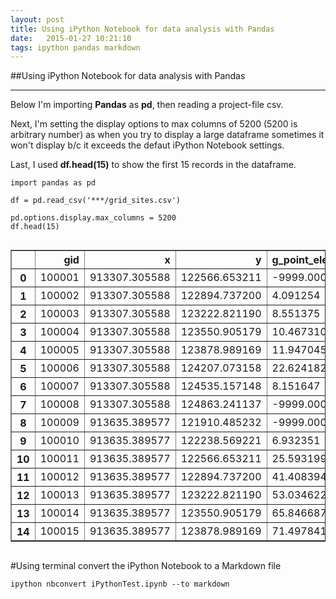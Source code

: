 ```yaml
---
layout: post
title: Using iPython Notebook for data analysis with Pandas
date:   2015-01-27 10:21:10
tags: ipython pandas markdown 
---
```


##Using iPython Notebook for data analysis with Pandas

---

Below I'm importing **Pandas** as **pd**, then reading a project-file csv.

Next, I'm setting the display options to max columns of 5200 (5200 is arbitrary
number) as when you try to display a large dataframe sometimes it won't display
b/c it exceeds the defaut iPython Notebook settings.

Last, I used **df.head(15)** to show the first 15 records in the dataframe.




    import pandas as pd
    
    df = pd.read_csv('***/grid_sites.csv')
    
    pd.options.display.max_columns = 5200
    df.head(15)





<div style="max-height:1000px;max-width:1500px;overflow:auto;">
<table border="1" class="dataframe">
  <thead>
    <tr style="text-align: right;">
      <th></th>
      <th>gid</th>
      <th>x</th>
      <th>y</th>
      <th>g_point_elev10ft</th>
      <th>g_pointwaternearangle</th>
      <th>g_pointwaternearfeet</th>
      <th>g_pointwaternearmeters</th>
      <th>gr0050morigsqmtrs</th>
      <th>gr0050mlandsqmtrs</th>
      <th>gr0100morigsqmtrs</th>
      <th>gr0100mlandsqmtrs</th>
      <th>gr0250morigsqmtrs</th>
      <th>gr0250mlandsqmtrs</th>
      <th>gr0500morigsqmtrs</th>
      <th>gr0500mlandsqmtrs</th>
      <th>gr1000morigsqmtrs</th>
      <th>gr1000mlandsqmtrs</th>
      <th>gr0050mtreecsqmtrs</th>
      <th>gr0100mtreecsqmtrs</th>
      <th>gr0250mtreecsqmtrs</th>
      <th>gr0500mtreecsqmtrs</th>
      <th>gr1000mtreecsqmtrs</th>
      <th>gr0050mtreecpctorig</th>
      <th>gr0050mtreecpctland</th>
      <th>gr0100mtreecpctorig</th>
      <th>gr0100mtreecpctland</th>
      <th>gr0250mtreecpctorig</th>
      <th>gr0250mtreecpctland</th>
      <th>gr0500mtreecpctorig</th>
      <th>gr0500mtreecpctland</th>
      <th>gr1000mtreecpctorig</th>
      <th>gr1000mtreecpctland</th>
      <th>gr0050melev10ftcount</th>
      <th>gr0050melev10ftmin</th>
      <th>gr0050melev10ftmax</th>
      <th>gr0050melev10ftmean</th>
      <th>gr0050melev10ftstd</th>
      <th>gr0100melev10ftcount</th>
      <th>gr0100melev10ftmin</th>
      <th>gr0100melev10ftmax</th>
      <th>gr0100melev10ftmean</th>
      <th>gr0100melev10ftstd</th>
      <th>gr0250melev10ftcount</th>
      <th>gr0250melev10ftmin</th>
      <th>gr0250melev10ftmax</th>
      <th>gr0250melev10ftmean</th>
      <th>gr0250melev10ftstd</th>
      <th>gr0500melev10ftcount</th>
      <th>gr0500melev10ftmin</th>
      <th>gr0500melev10ftmax</th>
      <th>gr0500melev10ftmean</th>
      <th>gr0500melev10ftstd</th>
      <th>gr1000melev10ftcount</th>
      <th>gr1000melev10ftmin</th>
      <th>gr1000melev10ftmax</th>
      <th>gr1000melev10ftmean</th>
      <th>gr1000melev10ftstd</th>
      <th>gr0050mbldgvol</th>
      <th>gr0100mbldgvol</th>
      <th>gr0250mbldgvol</th>
      <th>gr0500mbldgvol</th>
      <th>gr1000mbldgvol</th>
      <th>gr0050mbldgbulkorig</th>
      <th>gr0050mbldgbulkland</th>
      <th>gr0100mbldgbulkorig</th>
      <th>gr0100mbldgbulkland</th>
      <th>gr0250mbldgbulkorig</th>
      <th>gr0250mbldgbulkland</th>
      <th>gr0500mbldgbulkorig</th>
      <th>gr0500mbldgbulkland</th>
      <th>gr1000mbldgbulkorig</th>
      <th>gr1000mbldgbulkland</th>
      <th>trafesrigr0050mavg_20012012</th>
      <th>trafesrigr0100mavg_20012012</th>
      <th>trafesrigr0250mavg_20012012</th>
      <th>trafesrigr0500mavg_20012012</th>
      <th>trafesrigr1000mavg_20012012</th>
      <th>trafesrigr0050mavg_2001</th>
      <th>trafesrigr0050mavg_2002</th>
      <th>trafesrigr0050mavg_2003</th>
      <th>trafesrigr0050mavg_2004</th>
      <th>trafesrigr0050mavg_2005</th>
      <th>trafesrigr0050mavg_2006</th>
      <th>trafesrigr0050mavg_2007</th>
      <th>trafesrigr0050mavg_2008</th>
      <th>trafesrigr0050mavg_2009</th>
      <th>trafesrigr0050mavg_2010</th>
      <th>trafesrigr0100mavg_2001</th>
      <th>trafesrigr0100mavg_2002</th>
      <th>trafesrigr0100mavg_2003</th>
      <th>trafesrigr0100mavg_2004</th>
      <th>trafesrigr0100mavg_2005</th>
      <th>trafesrigr0100mavg_2006</th>
      <th>trafesrigr0100mavg_2007</th>
      <th>trafesrigr0100mavg_2008</th>
      <th>trafesrigr0100mavg_2009</th>
      <th>trafesrigr0100mavg_2010</th>
      <th>trafesrigr0100mavg_2011</th>
      <th>trafesrigr0250mavg_2001</th>
      <th>trafesrigr0250mavg_2002</th>
      <th>trafesrigr0250mavg_2003</th>
      <th>trafesrigr0250mavg_2004</th>
      <th>trafesrigr0250mavg_2005</th>
      <th>trafesrigr0250mavg_2006</th>
      <th>trafesrigr0250mavg_2007</th>
      <th>trafesrigr0250mavg_2008</th>
      <th>trafesrigr0250mavg_2009</th>
      <th>trafesrigr0250mavg_2010</th>
      <th>trafesrigr0250mavg_2011</th>
      <th>trafesrigr0500mavg_2001</th>
      <th>trafesrigr0500mavg_2002</th>
      <th>trafesrigr0500mavg_2003</th>
      <th>trafesrigr0500mavg_2004</th>
      <th>trafesrigr0500mavg_2005</th>
      <th>trafesrigr0500mavg_2006</th>
      <th>trafesrigr0500mavg_2007</th>
      <th>trafesrigr0500mavg_2008</th>
      <th>trafesrigr0500mavg_2009</th>
      <th>trafesrigr0500mavg_2010</th>
      <th>trafesrigr0500mavg_2011</th>
      <th>trafesrigr1000mavg_2001</th>
      <th>trafesrigr1000mavg_2002</th>
      <th>trafesrigr1000mavg_2003</th>
      <th>trafesrigr1000mavg_2004</th>
      <th>trafesrigr1000mavg_2005</th>
      <th>trafesrigr1000mavg_2006</th>
      <th>trafesrigr1000mavg_2007</th>
      <th>trafesrigr1000mavg_2008</th>
      <th>trafesrigr1000mavg_2009</th>
      <th>trafesrigr1000mavg_2010</th>
      <th>trafesrigr1000mavg_2011</th>
      <th>trafnysdgr0050mavg_2012</th>
      <th>trafnysdgr0100mavg_2012</th>
      <th>trafnysdgr0250mavg_2012</th>
      <th>trafnysdgr0500mavg_2012</th>
      <th>trafnysdgr1000mavg_2012</th>
    </tr>
  </thead>
  <tbody>
    <tr>
      <th>0 </th>
      <td> 100001</td>
      <td> 913307.305588</td>
      <td> 122566.653211</td>
      <td>-9999.000000</td>
      <td>   0.000000</td>
      <td>   0.000000</td>
      <td>   0.000000</td>
      <td> 7853.950214</td>
      <td>    0.000000</td>
      <td> 31415.800866</td>
      <td>     0.000000</td>
      <td> 196348.755435</td>
      <td>      0.000000</td>
      <td> 785395.021770</td>
      <td>      0.000000</td>
      <td> 3141580.087165</td>
      <td>       0.000000</td>
      <td> 0</td>
      <td>  3952.313778</td>
      <td> 48341.868204</td>
      <td> 141231.629924</td>
      <td> 451567.071377</td>
      <td> 0</td>
      <td> 0</td>
      <td> 0.125807</td>
      <td> 0.000000</td>
      <td> 0.246204</td>
      <td> 0.000000</td>
      <td> 0.179822</td>
      <td> 0.000000</td>
      <td> 0.143739</td>
      <td> 0.000000</td>
      <td>   0</td>
      <td>  0.00000</td>
      <td>  0.0000</td>
      <td>  0.0000</td>
      <td>  0.00000</td>
      <td>    0</td>
      <td>  0.000000</td>
      <td>  0.0000</td>
      <td>  0.0000</td>
      <td>  0.00000</td>
      <td>     0</td>
      <td> 0.000000</td>
      <td>  0.0000</td>
      <td>  0.0000</td>
      <td>  0.0000</td>
      <td>     0</td>
      <td> 0.000000</td>
      <td>  0.0000</td>
      <td>  0.0000</td>
      <td>  0.0000</td>
      <td>      0</td>
      <td> 0.000000</td>
      <td>  0.0000</td>
      <td>  0.0000</td>
      <td>  0.0000</td>
      <td>    0.000000</td>
      <td>  2619.499213</td>
      <td>   5729.645316</td>
      <td> 216666.220329</td>
      <td> 1245817.366172</td>
      <td> 0.000000</td>
      <td> 0.000000</td>
      <td> 0.083382</td>
      <td> 0.000000</td>
      <td> 0.029181</td>
      <td> 0.000000</td>
      <td> 0.275869</td>
      <td> 0.000000</td>
      <td> 0.396558</td>
      <td> 0.000000</td>
      <td> 0</td>
      <td> 0</td>
      <td> 0</td>
      <td>    0</td>
      <td>    0</td>
      <td> 0</td>
      <td> 0</td>
      <td> 0</td>
      <td> 0</td>
      <td> 0</td>
      <td> 0</td>
      <td> 0</td>
      <td> 0</td>
      <td> 0</td>
      <td> 0</td>
      <td> 0</td>
      <td> 0</td>
      <td> 0</td>
      <td> 0</td>
      <td> 0</td>
      <td> 0</td>
      <td> 0</td>
      <td> 0</td>
      <td> 0</td>
      <td> 0</td>
      <td> 0</td>
      <td> 0</td>
      <td> 0</td>
      <td> 0</td>
      <td> 0</td>
      <td> 0</td>
      <td> 0</td>
      <td> 0</td>
      <td> 0</td>
      <td> 0</td>
      <td> 0</td>
      <td> 0</td>
      <td> 0</td>
      <td> 0</td>
      <td> 0</td>
      <td> 0</td>
      <td> 0</td>
      <td> 0</td>
      <td> 0</td>
      <td> 0</td>
      <td> 0</td>
      <td>    0</td>
      <td> 0</td>
      <td> 0</td>
      <td> 0</td>
      <td> 0</td>
      <td> 0</td>
      <td> 0</td>
      <td> 0</td>
      <td> 0</td>
      <td> 0</td>
      <td> 0</td>
      <td>    0</td>
      <td> 0</td>
      <td> 0</td>
      <td>   0</td>
      <td>  292.0</td>
      <td> 5696.50</td>
      <td> 4057.00</td>
    </tr>
    <tr>
      <th>1 </th>
      <td> 100002</td>
      <td> 913307.305588</td>
      <td> 122894.737200</td>
      <td>    4.091254</td>
      <td>   0.000000</td>
      <td>   0.000000</td>
      <td>   0.000000</td>
      <td> 7853.950214</td>
      <td> 4002.041561</td>
      <td> 31415.800866</td>
      <td> 15455.731616</td>
      <td> 196348.755435</td>
      <td>  90498.329446</td>
      <td> 785395.021770</td>
      <td> 353746.383694</td>
      <td> 3141580.087165</td>
      <td> 1260083.346102</td>
      <td> 0</td>
      <td> 11093.497657</td>
      <td> 52914.680481</td>
      <td> 147391.944889</td>
      <td> 457270.916748</td>
      <td> 0</td>
      <td> 0</td>
      <td> 0.353118</td>
      <td> 0.717759</td>
      <td> 0.269493</td>
      <td> 0.584703</td>
      <td> 0.187666</td>
      <td> 0.416660</td>
      <td> 0.145554</td>
      <td> 0.362889</td>
      <td> 426</td>
      <td>  3.16432</td>
      <td> 11.9986</td>
      <td>  6.2407</td>
      <td>  1.26460</td>
      <td> 1663</td>
      <td>  2.982810</td>
      <td> 45.9997</td>
      <td> 15.5446</td>
      <td> 11.86370</td>
      <td>  9738</td>
      <td> 2.756890</td>
      <td> 70.9901</td>
      <td> 35.2858</td>
      <td> 18.8374</td>
      <td> 38074</td>
      <td> 1.999990</td>
      <td> 72.4902</td>
      <td> 38.7175</td>
      <td> 16.7106</td>
      <td> 135048</td>
      <td>-0.571724</td>
      <td> 80.4000</td>
      <td> 37.6836</td>
      <td> 18.9316</td>
      <td>    0.000000</td>
      <td>     0.000000</td>
      <td>  19214.061323</td>
      <td> 288823.918864</td>
      <td> 1369388.218735</td>
      <td> 0.000000</td>
      <td> 0.000000</td>
      <td> 0.000000</td>
      <td> 0.000000</td>
      <td> 0.097857</td>
      <td> 0.212314</td>
      <td> 0.367744</td>
      <td> 0.816472</td>
      <td> 0.435892</td>
      <td> 1.086744</td>
      <td> 0</td>
      <td> 0</td>
      <td> 0</td>
      <td>    0</td>
      <td>    0</td>
      <td> 0</td>
      <td> 0</td>
      <td> 0</td>
      <td> 0</td>
      <td> 0</td>
      <td> 0</td>
      <td> 0</td>
      <td> 0</td>
      <td> 0</td>
      <td> 0</td>
      <td> 0</td>
      <td> 0</td>
      <td> 0</td>
      <td> 0</td>
      <td> 0</td>
      <td> 0</td>
      <td> 0</td>
      <td> 0</td>
      <td> 0</td>
      <td> 0</td>
      <td> 0</td>
      <td> 0</td>
      <td> 0</td>
      <td> 0</td>
      <td> 0</td>
      <td> 0</td>
      <td> 0</td>
      <td> 0</td>
      <td> 0</td>
      <td> 0</td>
      <td> 0</td>
      <td> 0</td>
      <td> 0</td>
      <td> 0</td>
      <td> 0</td>
      <td> 0</td>
      <td> 0</td>
      <td> 0</td>
      <td> 0</td>
      <td> 0</td>
      <td> 0</td>
      <td>    0</td>
      <td> 0</td>
      <td> 0</td>
      <td> 0</td>
      <td> 0</td>
      <td> 0</td>
      <td> 0</td>
      <td> 0</td>
      <td> 0</td>
      <td> 0</td>
      <td> 0</td>
      <td>    0</td>
      <td> 0</td>
      <td> 0</td>
      <td>   0</td>
      <td>  292.0</td>
      <td> 6115.75</td>
      <td> 5783.57</td>
    </tr>
    <tr>
      <th>2 </th>
      <td> 100003</td>
      <td> 913307.305588</td>
      <td> 123222.821190</td>
      <td>    8.551375</td>
      <td> 179.351037</td>
      <td>  43.298329</td>
      <td>  13.197331</td>
      <td> 7853.950214</td>
      <td> 6015.726344</td>
      <td> 31415.800866</td>
      <td> 19405.331167</td>
      <td> 196348.755435</td>
      <td> 100369.997473</td>
      <td> 785395.021770</td>
      <td> 367448.179604</td>
      <td> 3141580.087165</td>
      <td> 1286631.025189</td>
      <td> 0</td>
      <td> 11937.307201</td>
      <td> 53841.962447</td>
      <td> 146602.206918</td>
      <td> 465608.381325</td>
      <td> 0</td>
      <td> 0</td>
      <td> 0.379978</td>
      <td> 0.615156</td>
      <td> 0.274216</td>
      <td> 0.536435</td>
      <td> 0.186660</td>
      <td> 0.398974</td>
      <td> 0.148208</td>
      <td> 0.361882</td>
      <td> 650</td>
      <td>  2.96409</td>
      <td> 29.9936</td>
      <td> 10.3767</td>
      <td>  5.06838</td>
      <td> 2090</td>
      <td>  2.887080</td>
      <td> 60.9857</td>
      <td> 21.9326</td>
      <td> 16.67590</td>
      <td> 10810</td>
      <td> 2.000700</td>
      <td> 72.4902</td>
      <td> 42.3306</td>
      <td> 21.3647</td>
      <td> 39543</td>
      <td> 0.000003</td>
      <td> 72.4902</td>
      <td> 40.5070</td>
      <td> 16.1305</td>
      <td> 137879</td>
      <td>-0.571724</td>
      <td> 81.3846</td>
      <td> 39.4516</td>
      <td> 18.8936</td>
      <td>    0.000000</td>
      <td>  1612.288123</td>
      <td>  45018.070029</td>
      <td> 338849.649981</td>
      <td> 1439584.329659</td>
      <td> 0.000000</td>
      <td> 0.000000</td>
      <td> 0.051321</td>
      <td> 0.083085</td>
      <td> 0.229276</td>
      <td> 0.448521</td>
      <td> 0.431438</td>
      <td> 0.922170</td>
      <td> 0.458236</td>
      <td> 1.118879</td>
      <td> 0</td>
      <td> 0</td>
      <td> 0</td>
      <td>    0</td>
      <td> 5921</td>
      <td> 0</td>
      <td> 0</td>
      <td> 0</td>
      <td> 0</td>
      <td> 0</td>
      <td> 0</td>
      <td> 0</td>
      <td> 0</td>
      <td> 0</td>
      <td> 0</td>
      <td> 0</td>
      <td> 0</td>
      <td> 0</td>
      <td> 0</td>
      <td> 0</td>
      <td> 0</td>
      <td> 0</td>
      <td> 0</td>
      <td> 0</td>
      <td> 0</td>
      <td> 0</td>
      <td> 0</td>
      <td> 0</td>
      <td> 0</td>
      <td> 0</td>
      <td> 0</td>
      <td> 0</td>
      <td> 0</td>
      <td> 0</td>
      <td> 0</td>
      <td> 0</td>
      <td> 0</td>
      <td> 0</td>
      <td> 0</td>
      <td> 0</td>
      <td> 0</td>
      <td> 0</td>
      <td> 0</td>
      <td> 0</td>
      <td> 0</td>
      <td> 0</td>
      <td>    0</td>
      <td> 0</td>
      <td> 0</td>
      <td> 0</td>
      <td> 0</td>
      <td> 0</td>
      <td> 0</td>
      <td> 0</td>
      <td> 0</td>
      <td> 0</td>
      <td> 0</td>
      <td> 5921</td>
      <td> 0</td>
      <td> 0</td>
      <td>   0</td>
      <td>  292.0</td>
      <td> 6708.14</td>
      <td> 4420.55</td>
    </tr>
    <tr>
      <th>3 </th>
      <td> 100004</td>
      <td> 913307.305588</td>
      <td> 123550.905179</td>
      <td>   10.467310</td>
      <td>-177.696901</td>
      <td>  32.267293</td>
      <td>   9.835071</td>
      <td> 7853.950214</td>
      <td> 5880.768441</td>
      <td> 31415.800866</td>
      <td> 19673.126953</td>
      <td> 196348.755435</td>
      <td> 107230.957454</td>
      <td> 785395.021770</td>
      <td> 369655.430725</td>
      <td> 3141580.087165</td>
      <td> 1304984.251624</td>
      <td> 0</td>
      <td>  9313.748868</td>
      <td> 50462.934751</td>
      <td> 138130.017630</td>
      <td> 456204.304060</td>
      <td> 0</td>
      <td> 0</td>
      <td> 0.296467</td>
      <td> 0.473425</td>
      <td> 0.257007</td>
      <td> 0.470600</td>
      <td> 0.175873</td>
      <td> 0.373672</td>
      <td> 0.145215</td>
      <td> 0.349586</td>
      <td> 633</td>
      <td>  5.00011</td>
      <td> 53.9978</td>
      <td> 21.2648</td>
      <td> 13.60150</td>
      <td> 2120</td>
      <td>  2.000090</td>
      <td> 70.4479</td>
      <td> 33.9770</td>
      <td> 22.38520</td>
      <td> 11545</td>
      <td> 2.000090</td>
      <td> 72.4902</td>
      <td> 45.0991</td>
      <td> 21.4402</td>
      <td> 39759</td>
      <td>-0.567119</td>
      <td> 72.4902</td>
      <td> 42.1236</td>
      <td> 15.6252</td>
      <td> 139880</td>
      <td>-0.571724</td>
      <td> 81.3846</td>
      <td> 40.9431</td>
      <td> 18.7664</td>
      <td>    0.000000</td>
      <td> 11215.466129</td>
      <td>  76477.878380</td>
      <td> 389016.150776</td>
      <td> 1512592.943686</td>
      <td> 0.000000</td>
      <td> 0.000000</td>
      <td> 0.357001</td>
      <td> 0.570091</td>
      <td> 0.389500</td>
      <td> 0.713207</td>
      <td> 0.495313</td>
      <td> 1.052375</td>
      <td> 0.481475</td>
      <td> 1.159089</td>
      <td> 0</td>
      <td> 0</td>
      <td> 0</td>
      <td>    0</td>
      <td> 3172</td>
      <td> 0</td>
      <td> 0</td>
      <td> 0</td>
      <td> 0</td>
      <td> 0</td>
      <td> 0</td>
      <td> 0</td>
      <td> 0</td>
      <td> 0</td>
      <td> 0</td>
      <td> 0</td>
      <td> 0</td>
      <td> 0</td>
      <td> 0</td>
      <td> 0</td>
      <td> 0</td>
      <td> 0</td>
      <td> 0</td>
      <td> 0</td>
      <td> 0</td>
      <td> 0</td>
      <td> 0</td>
      <td> 0</td>
      <td> 0</td>
      <td> 0</td>
      <td> 0</td>
      <td> 0</td>
      <td> 0</td>
      <td> 0</td>
      <td> 0</td>
      <td> 0</td>
      <td> 0</td>
      <td> 0</td>
      <td> 0</td>
      <td> 0</td>
      <td> 0</td>
      <td> 0</td>
      <td> 0</td>
      <td> 0</td>
      <td> 0</td>
      <td> 0</td>
      <td>    0</td>
      <td> 0</td>
      <td> 0</td>
      <td> 0</td>
      <td> 0</td>
      <td> 0</td>
      <td> 0</td>
      <td> 0</td>
      <td> 0</td>
      <td> 0</td>
      <td> 0</td>
      <td> 3172</td>
      <td> 0</td>
      <td> 0</td>
      <td>   0</td>
      <td>  292.0</td>
      <td> 7112.80</td>
      <td> 4550.44</td>
    </tr>
    <tr>
      <th>4 </th>
      <td> 100005</td>
      <td> 913307.305588</td>
      <td> 123878.989169</td>
      <td>   11.947045</td>
      <td> 178.242903</td>
      <td>  15.812024</td>
      <td>   4.819505</td>
      <td> 7853.950217</td>
      <td> 5651.420356</td>
      <td> 31415.800871</td>
      <td> 19634.119037</td>
      <td> 196348.755450</td>
      <td> 107940.774628</td>
      <td> 785395.021798</td>
      <td> 364151.650975</td>
      <td> 3141580.087222</td>
      <td> 1309911.503914</td>
      <td> 0</td>
      <td>  7535.803044</td>
      <td> 41917.311165</td>
      <td> 135291.915465</td>
      <td> 444299.917319</td>
      <td> 0</td>
      <td> 0</td>
      <td> 0.239873</td>
      <td> 0.383812</td>
      <td> 0.213484</td>
      <td> 0.388336</td>
      <td> 0.172260</td>
      <td> 0.371526</td>
      <td> 0.141426</td>
      <td> 0.339183</td>
      <td> 604</td>
      <td>  2.70946</td>
      <td> 61.9994</td>
      <td> 26.3050</td>
      <td> 18.87760</td>
      <td> 2109</td>
      <td>  3.045360</td>
      <td> 71.9000</td>
      <td> 39.6832</td>
      <td> 22.90150</td>
      <td> 11625</td>
      <td> 2.000090</td>
      <td> 72.4902</td>
      <td> 44.4567</td>
      <td> 21.1206</td>
      <td> 39160</td>
      <td>-0.056434</td>
      <td> 72.4902</td>
      <td> 43.0519</td>
      <td> 15.6687</td>
      <td> 140624</td>
      <td>-0.571724</td>
      <td> 81.3846</td>
      <td> 42.2975</td>
      <td> 18.6839</td>
      <td> 4704.419334</td>
      <td> 18160.057948</td>
      <td> 104013.332977</td>
      <td> 402625.521712</td>
      <td> 1576349.809436</td>
      <td> 0.598988</td>
      <td> 0.832431</td>
      <td> 0.578055</td>
      <td> 0.924923</td>
      <td> 0.529738</td>
      <td> 0.963615</td>
      <td> 0.512641</td>
      <td> 1.105653</td>
      <td> 0.501770</td>
      <td> 1.203402</td>
      <td> 0</td>
      <td> 0</td>
      <td> 0</td>
      <td>    0</td>
      <td> 3172</td>
      <td> 0</td>
      <td> 0</td>
      <td> 0</td>
      <td> 0</td>
      <td> 0</td>
      <td> 0</td>
      <td> 0</td>
      <td> 0</td>
      <td> 0</td>
      <td> 0</td>
      <td> 0</td>
      <td> 0</td>
      <td> 0</td>
      <td> 0</td>
      <td> 0</td>
      <td> 0</td>
      <td> 0</td>
      <td> 0</td>
      <td> 0</td>
      <td> 0</td>
      <td> 0</td>
      <td> 0</td>
      <td> 0</td>
      <td> 0</td>
      <td> 0</td>
      <td> 0</td>
      <td> 0</td>
      <td> 0</td>
      <td> 0</td>
      <td> 0</td>
      <td> 0</td>
      <td> 0</td>
      <td> 0</td>
      <td> 0</td>
      <td> 0</td>
      <td> 0</td>
      <td> 0</td>
      <td> 0</td>
      <td> 0</td>
      <td> 0</td>
      <td> 0</td>
      <td>    0</td>
      <td> 0</td>
      <td> 0</td>
      <td> 0</td>
      <td> 0</td>
      <td> 0</td>
      <td> 0</td>
      <td> 0</td>
      <td> 0</td>
      <td> 0</td>
      <td> 0</td>
      <td> 3172</td>
      <td> 0</td>
      <td> 0</td>
      <td>   0</td>
      <td> 6143.0</td>
      <td> 5107.80</td>
      <td> 4109.58</td>
    </tr>
    <tr>
      <th>5 </th>
      <td> 100006</td>
      <td> 913307.305588</td>
      <td> 124207.073158</td>
      <td>   22.624182</td>
      <td>-161.923546</td>
      <td>  79.396129</td>
      <td>  24.199940</td>
      <td> 7853.950217</td>
      <td> 6739.007056</td>
      <td> 31415.800871</td>
      <td> 21095.434941</td>
      <td> 196348.755450</td>
      <td>  98147.310302</td>
      <td> 785395.021798</td>
      <td> 352720.347034</td>
      <td> 3141580.087222</td>
      <td> 1302774.674229</td>
      <td> 0</td>
      <td>  7337.596454</td>
      <td> 34502.720968</td>
      <td> 132850.848030</td>
      <td> 417494.587341</td>
      <td> 0</td>
      <td> 0</td>
      <td> 0.233564</td>
      <td> 0.347829</td>
      <td> 0.175722</td>
      <td> 0.351540</td>
      <td> 0.169152</td>
      <td> 0.376646</td>
      <td> 0.132893</td>
      <td> 0.320466</td>
      <td> 727</td>
      <td>  4.00088</td>
      <td> 46.7818</td>
      <td> 23.0326</td>
      <td> 11.08500</td>
      <td> 2267</td>
      <td>  2.000180</td>
      <td> 68.5309</td>
      <td> 29.1116</td>
      <td> 16.65140</td>
      <td> 10549</td>
      <td> 0.000003</td>
      <td> 72.4902</td>
      <td> 43.2480</td>
      <td> 20.4839</td>
      <td> 37924</td>
      <td> 0.000202</td>
      <td> 72.4902</td>
      <td> 44.0058</td>
      <td> 15.4997</td>
      <td> 140158</td>
      <td>-0.056434</td>
      <td> 81.3846</td>
      <td> 43.4028</td>
      <td> 18.6851</td>
      <td> 6783.461332</td>
      <td> 24171.562636</td>
      <td> 115763.729527</td>
      <td> 407398.208171</td>
      <td> 1641226.048596</td>
      <td> 0.863701</td>
      <td> 1.006597</td>
      <td> 0.769408</td>
      <td> 1.145820</td>
      <td> 0.589582</td>
      <td> 1.179490</td>
      <td> 0.518718</td>
      <td> 1.155018</td>
      <td> 0.522421</td>
      <td> 1.259793</td>
      <td> 0</td>
      <td> 0</td>
      <td> 0</td>
      <td>    0</td>
      <td> 3172</td>
      <td> 0</td>
      <td> 0</td>
      <td> 0</td>
      <td> 0</td>
      <td> 0</td>
      <td> 0</td>
      <td> 0</td>
      <td> 0</td>
      <td> 0</td>
      <td> 0</td>
      <td> 0</td>
      <td> 0</td>
      <td> 0</td>
      <td> 0</td>
      <td> 0</td>
      <td> 0</td>
      <td> 0</td>
      <td> 0</td>
      <td> 0</td>
      <td> 0</td>
      <td> 0</td>
      <td> 0</td>
      <td> 0</td>
      <td> 0</td>
      <td> 0</td>
      <td> 0</td>
      <td> 0</td>
      <td> 0</td>
      <td> 0</td>
      <td> 0</td>
      <td> 0</td>
      <td> 0</td>
      <td> 0</td>
      <td> 0</td>
      <td> 0</td>
      <td> 0</td>
      <td> 0</td>
      <td> 0</td>
      <td> 0</td>
      <td> 0</td>
      <td> 0</td>
      <td>    0</td>
      <td> 0</td>
      <td> 0</td>
      <td> 0</td>
      <td> 0</td>
      <td> 0</td>
      <td> 0</td>
      <td> 0</td>
      <td> 0</td>
      <td> 0</td>
      <td> 0</td>
      <td> 3172</td>
      <td> 0</td>
      <td> 0</td>
      <td>   0</td>
      <td> 4454.0</td>
      <td> 2856.00</td>
      <td> 5352.36</td>
    </tr>
    <tr>
      <th>6 </th>
      <td> 100007</td>
      <td> 913307.305588</td>
      <td> 124535.157148</td>
      <td>    8.151647</td>
      <td> 129.986839</td>
      <td>  14.512148</td>
      <td>   4.423303</td>
      <td> 7853.950216</td>
      <td> 4616.186123</td>
      <td> 31415.800869</td>
      <td> 15732.207012</td>
      <td> 196348.755442</td>
      <td>  82684.172200</td>
      <td> 785395.021784</td>
      <td> 336553.331833</td>
      <td> 3141580.087194</td>
      <td> 1285053.695475</td>
      <td> 0</td>
      <td>  5358.238357</td>
      <td> 30564.717464</td>
      <td> 120886.097773</td>
      <td> 395407.195670</td>
      <td> 0</td>
      <td> 0</td>
      <td> 0.170559</td>
      <td> 0.340590</td>
      <td> 0.155665</td>
      <td> 0.369656</td>
      <td> 0.153918</td>
      <td> 0.359189</td>
      <td> 0.125863</td>
      <td> 0.307697</td>
      <td> 499</td>
      <td>  3.99929</td>
      <td> 23.3207</td>
      <td> 12.2677</td>
      <td>  5.41508</td>
      <td> 1690</td>
      <td>  0.745061</td>
      <td> 43.2001</td>
      <td> 18.7173</td>
      <td>  9.72519</td>
      <td>  8867</td>
      <td>-0.056434</td>
      <td> 71.9000</td>
      <td> 38.7254</td>
      <td> 18.6814</td>
      <td> 36192</td>
      <td>-0.056434</td>
      <td> 72.4902</td>
      <td> 43.8062</td>
      <td> 15.9603</td>
      <td> 138169</td>
      <td>-0.056434</td>
      <td> 81.3846</td>
      <td> 44.2498</td>
      <td> 18.7126</td>
      <td> 5773.110646</td>
      <td> 18733.478213</td>
      <td> 102679.547931</td>
      <td> 407044.663342</td>
      <td> 1642579.395792</td>
      <td> 0.735058</td>
      <td> 1.250623</td>
      <td> 0.596308</td>
      <td> 1.190772</td>
      <td> 0.522945</td>
      <td> 1.241828</td>
      <td> 0.518267</td>
      <td> 1.209451</td>
      <td> 0.522851</td>
      <td> 1.278218</td>
      <td> 0</td>
      <td> 0</td>
      <td> 0</td>
      <td>    0</td>
      <td> 3172</td>
      <td> 0</td>
      <td> 0</td>
      <td> 0</td>
      <td> 0</td>
      <td> 0</td>
      <td> 0</td>
      <td> 0</td>
      <td> 0</td>
      <td> 0</td>
      <td> 0</td>
      <td> 0</td>
      <td> 0</td>
      <td> 0</td>
      <td> 0</td>
      <td> 0</td>
      <td> 0</td>
      <td> 0</td>
      <td> 0</td>
      <td> 0</td>
      <td> 0</td>
      <td> 0</td>
      <td> 0</td>
      <td> 0</td>
      <td> 0</td>
      <td> 0</td>
      <td> 0</td>
      <td> 0</td>
      <td> 0</td>
      <td> 0</td>
      <td> 0</td>
      <td> 0</td>
      <td> 0</td>
      <td> 0</td>
      <td> 0</td>
      <td> 0</td>
      <td> 0</td>
      <td> 0</td>
      <td> 0</td>
      <td> 0</td>
      <td> 0</td>
      <td> 0</td>
      <td>    0</td>
      <td> 0</td>
      <td> 0</td>
      <td> 0</td>
      <td> 0</td>
      <td> 0</td>
      <td> 0</td>
      <td> 0</td>
      <td> 0</td>
      <td> 0</td>
      <td> 0</td>
      <td> 3172</td>
      <td> 0</td>
      <td> 0</td>
      <td>   0</td>
      <td> 6143.0</td>
      <td> 3351.17</td>
      <td> 4777.50</td>
    </tr>
    <tr>
      <th>7 </th>
      <td> 100008</td>
      <td> 913307.305588</td>
      <td> 124863.241137</td>
      <td>-9999.000000</td>
      <td>   0.000000</td>
      <td>   0.000000</td>
      <td>   0.000000</td>
      <td> 7853.950216</td>
      <td>    0.000000</td>
      <td> 31415.800869</td>
      <td>     0.000000</td>
      <td> 196348.755442</td>
      <td>      0.000000</td>
      <td> 785395.021784</td>
      <td>      0.000000</td>
      <td> 3141580.087194</td>
      <td>       0.000000</td>
      <td> 0</td>
      <td>   803.041086</td>
      <td> 27076.227876</td>
      <td> 104331.296215</td>
      <td> 381262.851315</td>
      <td> 0</td>
      <td> 0</td>
      <td> 0.025562</td>
      <td> 0.000000</td>
      <td> 0.137899</td>
      <td> 0.000000</td>
      <td> 0.132839</td>
      <td> 0.000000</td>
      <td> 0.121360</td>
      <td> 0.000000</td>
      <td>   0</td>
      <td>  0.00000</td>
      <td>  0.0000</td>
      <td>  0.0000</td>
      <td>  0.00000</td>
      <td>    0</td>
      <td>  0.000000</td>
      <td>  0.0000</td>
      <td>  0.0000</td>
      <td>  0.00000</td>
      <td>     0</td>
      <td> 0.000000</td>
      <td>  0.0000</td>
      <td>  0.0000</td>
      <td>  0.0000</td>
      <td>     0</td>
      <td> 0.000000</td>
      <td>  0.0000</td>
      <td>  0.0000</td>
      <td>  0.0000</td>
      <td>      0</td>
      <td> 0.000000</td>
      <td>  0.0000</td>
      <td>  0.0000</td>
      <td>  0.0000</td>
      <td>    0.000000</td>
      <td>  1047.157418</td>
      <td>  75018.148200</td>
      <td> 388421.430605</td>
      <td> 1600726.543975</td>
      <td> 0.000000</td>
      <td> 0.000000</td>
      <td> 0.033332</td>
      <td> 0.000000</td>
      <td> 0.382066</td>
      <td> 0.000000</td>
      <td> 0.494556</td>
      <td> 0.000000</td>
      <td> 0.509529</td>
      <td> 0.000000</td>
      <td> 0</td>
      <td> 0</td>
      <td> 0</td>
      <td> 5921</td>
      <td> 3172</td>
      <td> 0</td>
      <td> 0</td>
      <td> 0</td>
      <td> 0</td>
      <td> 0</td>
      <td> 0</td>
      <td> 0</td>
      <td> 0</td>
      <td> 0</td>
      <td> 0</td>
      <td> 0</td>
      <td> 0</td>
      <td> 0</td>
      <td> 0</td>
      <td> 0</td>
      <td> 0</td>
      <td> 0</td>
      <td> 0</td>
      <td> 0</td>
      <td> 0</td>
      <td> 0</td>
      <td> 0</td>
      <td> 0</td>
      <td> 0</td>
      <td> 0</td>
      <td> 0</td>
      <td> 0</td>
      <td> 0</td>
      <td> 0</td>
      <td> 0</td>
      <td> 0</td>
      <td> 0</td>
      <td> 0</td>
      <td> 0</td>
      <td> 0</td>
      <td> 0</td>
      <td> 0</td>
      <td> 0</td>
      <td> 0</td>
      <td> 0</td>
      <td> 0</td>
      <td> 5921</td>
      <td> 0</td>
      <td> 0</td>
      <td> 0</td>
      <td> 0</td>
      <td> 0</td>
      <td> 0</td>
      <td> 0</td>
      <td> 0</td>
      <td> 0</td>
      <td> 0</td>
      <td> 3172</td>
      <td> 0</td>
      <td> 0</td>
      <td>   0</td>
      <td>    0.0</td>
      <td> 3351.17</td>
      <td> 5010.33</td>
    </tr>
    <tr>
      <th>8 </th>
      <td> 100009</td>
      <td> 913635.389577</td>
      <td> 121910.485232</td>
      <td>-9999.000000</td>
      <td>   0.000000</td>
      <td>   0.000000</td>
      <td>   0.000000</td>
      <td> 7853.950217</td>
      <td>    0.000000</td>
      <td> 31415.800869</td>
      <td>     0.000000</td>
      <td> 196348.755442</td>
      <td>      0.000000</td>
      <td> 785395.021798</td>
      <td>      0.000000</td>
      <td> 3141580.087194</td>
      <td>       0.000000</td>
      <td> 0</td>
      <td>  5594.504963</td>
      <td> 43218.160325</td>
      <td> 161834.684399</td>
      <td> 457872.940419</td>
      <td> 0</td>
      <td> 0</td>
      <td> 0.178079</td>
      <td> 0.000000</td>
      <td> 0.220109</td>
      <td> 0.000000</td>
      <td> 0.206055</td>
      <td> 0.000000</td>
      <td> 0.145746</td>
      <td> 0.000000</td>
      <td>   0</td>
      <td>  0.00000</td>
      <td>  0.0000</td>
      <td>  0.0000</td>
      <td>  0.00000</td>
      <td>    0</td>
      <td>  0.000000</td>
      <td>  0.0000</td>
      <td>  0.0000</td>
      <td>  0.00000</td>
      <td>     0</td>
      <td> 0.000000</td>
      <td>  0.0000</td>
      <td>  0.0000</td>
      <td>  0.0000</td>
      <td>     0</td>
      <td> 0.000000</td>
      <td>  0.0000</td>
      <td>  0.0000</td>
      <td>  0.0000</td>
      <td>      0</td>
      <td> 0.000000</td>
      <td>  0.0000</td>
      <td>  0.0000</td>
      <td>  0.0000</td>
      <td>    0.000000</td>
      <td>     0.000000</td>
      <td>   6523.958023</td>
      <td> 165829.213717</td>
      <td> 1188020.850995</td>
      <td> 0.000000</td>
      <td> 0.000000</td>
      <td> 0.000000</td>
      <td> 0.000000</td>
      <td> 0.033226</td>
      <td> 0.000000</td>
      <td> 0.211141</td>
      <td> 0.000000</td>
      <td> 0.378160</td>
      <td> 0.000000</td>
      <td> 0</td>
      <td> 0</td>
      <td> 0</td>
      <td>    0</td>
      <td>    0</td>
      <td> 0</td>
      <td> 0</td>
      <td> 0</td>
      <td> 0</td>
      <td> 0</td>
      <td> 0</td>
      <td> 0</td>
      <td> 0</td>
      <td> 0</td>
      <td> 0</td>
      <td> 0</td>
      <td> 0</td>
      <td> 0</td>
      <td> 0</td>
      <td> 0</td>
      <td> 0</td>
      <td> 0</td>
      <td> 0</td>
      <td> 0</td>
      <td> 0</td>
      <td> 0</td>
      <td> 0</td>
      <td> 0</td>
      <td> 0</td>
      <td> 0</td>
      <td> 0</td>
      <td> 0</td>
      <td> 0</td>
      <td> 0</td>
      <td> 0</td>
      <td> 0</td>
      <td> 0</td>
      <td> 0</td>
      <td> 0</td>
      <td> 0</td>
      <td> 0</td>
      <td> 0</td>
      <td> 0</td>
      <td> 0</td>
      <td> 0</td>
      <td> 0</td>
      <td>    0</td>
      <td> 0</td>
      <td> 0</td>
      <td> 0</td>
      <td> 0</td>
      <td> 0</td>
      <td> 0</td>
      <td> 0</td>
      <td> 0</td>
      <td> 0</td>
      <td> 0</td>
      <td>    0</td>
      <td> 0</td>
      <td> 0</td>
      <td>   0</td>
      <td>    0.0</td>
      <td> 5696.50</td>
      <td> 4427.00</td>
    </tr>
    <tr>
      <th>9 </th>
      <td> 100010</td>
      <td> 913635.389577</td>
      <td> 122238.569221</td>
      <td>    6.932351</td>
      <td>-147.873600</td>
      <td>   0.861270</td>
      <td>   0.262515</td>
      <td> 7853.950216</td>
      <td> 4911.247372</td>
      <td> 31415.800869</td>
      <td> 18082.677132</td>
      <td> 196348.755442</td>
      <td> 105610.295941</td>
      <td> 785395.021784</td>
      <td> 378958.278703</td>
      <td> 3141580.087194</td>
      <td> 1305972.414625</td>
      <td> 0</td>
      <td>  9516.669674</td>
      <td> 58927.634732</td>
      <td> 163826.495231</td>
      <td> 481232.788348</td>
      <td> 0</td>
      <td> 0</td>
      <td> 0.302926</td>
      <td> 0.526287</td>
      <td> 0.300117</td>
      <td> 0.557972</td>
      <td> 0.208591</td>
      <td> 0.432307</td>
      <td> 0.153182</td>
      <td> 0.368486</td>
      <td> 530</td>
      <td>  2.83604</td>
      <td> 31.0923</td>
      <td> 17.3706</td>
      <td>  9.11595</td>
      <td> 1944</td>
      <td>  2.747340</td>
      <td> 33.0471</td>
      <td> 20.8994</td>
      <td>  8.48463</td>
      <td> 11361</td>
      <td> 2.000760</td>
      <td> 53.6699</td>
      <td> 27.1614</td>
      <td> 11.8520</td>
      <td> 40544</td>
      <td>-0.571724</td>
      <td> 72.4902</td>
      <td> 32.6554</td>
      <td> 16.1946</td>
      <td> 139999</td>
      <td>-0.571724</td>
      <td> 80.4000</td>
      <td> 34.7767</td>
      <td> 19.1416</td>
      <td> 1711.196101</td>
      <td>  3484.589228</td>
      <td>  13044.091922</td>
      <td> 255869.051505</td>
      <td> 1338189.244976</td>
      <td> 0.217877</td>
      <td> 0.348424</td>
      <td> 0.110918</td>
      <td> 0.192703</td>
      <td> 0.066433</td>
      <td> 0.123512</td>
      <td> 0.325784</td>
      <td> 0.675191</td>
      <td> 0.425961</td>
      <td> 1.024669</td>
      <td> 0</td>
      <td> 0</td>
      <td> 0</td>
      <td>    0</td>
      <td>    0</td>
      <td> 0</td>
      <td> 0</td>
      <td> 0</td>
      <td> 0</td>
      <td> 0</td>
      <td> 0</td>
      <td> 0</td>
      <td> 0</td>
      <td> 0</td>
      <td> 0</td>
      <td> 0</td>
      <td> 0</td>
      <td> 0</td>
      <td> 0</td>
      <td> 0</td>
      <td> 0</td>
      <td> 0</td>
      <td> 0</td>
      <td> 0</td>
      <td> 0</td>
      <td> 0</td>
      <td> 0</td>
      <td> 0</td>
      <td> 0</td>
      <td> 0</td>
      <td> 0</td>
      <td> 0</td>
      <td> 0</td>
      <td> 0</td>
      <td> 0</td>
      <td> 0</td>
      <td> 0</td>
      <td> 0</td>
      <td> 0</td>
      <td> 0</td>
      <td> 0</td>
      <td> 0</td>
      <td> 0</td>
      <td> 0</td>
      <td> 0</td>
      <td> 0</td>
      <td>    0</td>
      <td> 0</td>
      <td> 0</td>
      <td> 0</td>
      <td> 0</td>
      <td> 0</td>
      <td> 0</td>
      <td> 0</td>
      <td> 0</td>
      <td> 0</td>
      <td> 0</td>
      <td>    0</td>
      <td> 0</td>
      <td> 0</td>
      <td>   0</td>
      <td> 5696.5</td>
      <td> 5696.50</td>
      <td> 3804.14</td>
    </tr>
    <tr>
      <th>10</th>
      <td> 100011</td>
      <td> 913635.389577</td>
      <td> 122566.653211</td>
      <td>   25.593199</td>
      <td>-158.656462</td>
      <td> 143.401367</td>
      <td>  43.708737</td>
      <td> 7853.950214</td>
      <td> 7833.295299</td>
      <td> 31415.800866</td>
      <td> 26100.591560</td>
      <td> 196348.755435</td>
      <td> 123712.061411</td>
      <td> 785395.021770</td>
      <td> 415633.368788</td>
      <td> 3141580.087165</td>
      <td> 1382821.741367</td>
      <td> 0</td>
      <td> 12915.623512</td>
      <td> 69362.525664</td>
      <td> 166341.415814</td>
      <td> 499342.871997</td>
      <td> 0</td>
      <td> 0</td>
      <td> 0.411119</td>
      <td> 0.494840</td>
      <td> 0.353262</td>
      <td> 0.560677</td>
      <td> 0.211793</td>
      <td> 0.400212</td>
      <td> 0.158946</td>
      <td> 0.361104</td>
      <td> 847</td>
      <td>  5.17336</td>
      <td> 38.6465</td>
      <td> 23.7830</td>
      <td>  9.07310</td>
      <td> 2810</td>
      <td>  2.887140</td>
      <td> 48.0008</td>
      <td> 25.1452</td>
      <td> 11.43020</td>
      <td> 13318</td>
      <td> 2.000130</td>
      <td> 58.6473</td>
      <td> 32.3652</td>
      <td> 14.5568</td>
      <td> 44748</td>
      <td> 1.219650</td>
      <td> 72.4902</td>
      <td> 35.8613</td>
      <td> 16.3781</td>
      <td> 148264</td>
      <td>-0.571724</td>
      <td> 80.4338</td>
      <td> 36.4327</td>
      <td> 19.5750</td>
      <td>    0.000000</td>
      <td>  5729.645316</td>
      <td>  33354.668326</td>
      <td> 347689.984644</td>
      <td> 1480585.504400</td>
      <td> 0.000000</td>
      <td> 0.000000</td>
      <td> 0.182381</td>
      <td> 0.219522</td>
      <td> 0.169875</td>
      <td> 0.269615</td>
      <td> 0.442694</td>
      <td> 0.836530</td>
      <td> 0.471287</td>
      <td> 1.070699</td>
      <td> 0</td>
      <td> 0</td>
      <td> 0</td>
      <td>    0</td>
      <td>    0</td>
      <td> 0</td>
      <td> 0</td>
      <td> 0</td>
      <td> 0</td>
      <td> 0</td>
      <td> 0</td>
      <td> 0</td>
      <td> 0</td>
      <td> 0</td>
      <td> 0</td>
      <td> 0</td>
      <td> 0</td>
      <td> 0</td>
      <td> 0</td>
      <td> 0</td>
      <td> 0</td>
      <td> 0</td>
      <td> 0</td>
      <td> 0</td>
      <td> 0</td>
      <td> 0</td>
      <td> 0</td>
      <td> 0</td>
      <td> 0</td>
      <td> 0</td>
      <td> 0</td>
      <td> 0</td>
      <td> 0</td>
      <td> 0</td>
      <td> 0</td>
      <td> 0</td>
      <td> 0</td>
      <td> 0</td>
      <td> 0</td>
      <td> 0</td>
      <td> 0</td>
      <td> 0</td>
      <td> 0</td>
      <td> 0</td>
      <td> 0</td>
      <td> 0</td>
      <td>    0</td>
      <td> 0</td>
      <td> 0</td>
      <td> 0</td>
      <td> 0</td>
      <td> 0</td>
      <td> 0</td>
      <td> 0</td>
      <td> 0</td>
      <td> 0</td>
      <td> 0</td>
      <td>    0</td>
      <td> 0</td>
      <td> 0</td>
      <td>   0</td>
      <td> 5696.5</td>
      <td> 5696.50</td>
      <td> 4057.00</td>
    </tr>
    <tr>
      <th>11</th>
      <td> 100012</td>
      <td> 913635.389577</td>
      <td> 122894.737200</td>
      <td>   41.408394</td>
      <td>-160.210859</td>
      <td> 287.609447</td>
      <td>  87.663359</td>
      <td> 7853.950214</td>
      <td> 7833.295299</td>
      <td> 31415.800866</td>
      <td> 31097.243219</td>
      <td> 196348.755435</td>
      <td> 138442.450478</td>
      <td> 785395.021770</td>
      <td> 449511.606492</td>
      <td> 3141580.087165</td>
      <td> 1442080.725019</td>
      <td> 0</td>
      <td> 22701.336280</td>
      <td> 70677.418960</td>
      <td> 170197.971004</td>
      <td> 509770.468600</td>
      <td> 0</td>
      <td> 0</td>
      <td> 0.722609</td>
      <td> 0.730011</td>
      <td> 0.359959</td>
      <td> 0.510518</td>
      <td> 0.216704</td>
      <td> 0.378629</td>
      <td> 0.162266</td>
      <td> 0.353496</td>
      <td> 847</td>
      <td>  9.99947</td>
      <td> 52.9805</td>
      <td> 39.4566</td>
      <td>  9.96918</td>
      <td> 3347</td>
      <td>  3.999990</td>
      <td> 54.8000</td>
      <td> 34.1710</td>
      <td> 16.11760</td>
      <td> 14907</td>
      <td> 2.836040</td>
      <td> 72.4902</td>
      <td> 38.7016</td>
      <td> 17.5287</td>
      <td> 48389</td>
      <td> 2.000020</td>
      <td> 72.4902</td>
      <td> 37.9715</td>
      <td> 15.8371</td>
      <td> 154622</td>
      <td>-0.571724</td>
      <td> 81.3846</td>
      <td> 38.0431</td>
      <td> 19.8535</td>
      <td>    0.000000</td>
      <td>  2245.056088</td>
      <td>  67151.243771</td>
      <td> 423273.707064</td>
      <td> 1591062.584934</td>
      <td> 0.000000</td>
      <td> 0.000000</td>
      <td> 0.071463</td>
      <td> 0.072195</td>
      <td> 0.342000</td>
      <td> 0.485048</td>
      <td> 0.538931</td>
      <td> 0.941630</td>
      <td> 0.506453</td>
      <td> 1.103310</td>
      <td> 0</td>
      <td> 0</td>
      <td> 0</td>
      <td>    0</td>
      <td> 5921</td>
      <td> 0</td>
      <td> 0</td>
      <td> 0</td>
      <td> 0</td>
      <td> 0</td>
      <td> 0</td>
      <td> 0</td>
      <td> 0</td>
      <td> 0</td>
      <td> 0</td>
      <td> 0</td>
      <td> 0</td>
      <td> 0</td>
      <td> 0</td>
      <td> 0</td>
      <td> 0</td>
      <td> 0</td>
      <td> 0</td>
      <td> 0</td>
      <td> 0</td>
      <td> 0</td>
      <td> 0</td>
      <td> 0</td>
      <td> 0</td>
      <td> 0</td>
      <td> 0</td>
      <td> 0</td>
      <td> 0</td>
      <td> 0</td>
      <td> 0</td>
      <td> 0</td>
      <td> 0</td>
      <td> 0</td>
      <td> 0</td>
      <td> 0</td>
      <td> 0</td>
      <td> 0</td>
      <td> 0</td>
      <td> 0</td>
      <td> 0</td>
      <td> 0</td>
      <td>    0</td>
      <td> 0</td>
      <td> 0</td>
      <td> 0</td>
      <td> 0</td>
      <td> 0</td>
      <td> 0</td>
      <td> 0</td>
      <td> 0</td>
      <td> 0</td>
      <td> 0</td>
      <td> 5921</td>
      <td> 0</td>
      <td> 0</td>
      <td>   0</td>
      <td> 5696.5</td>
      <td> 6115.75</td>
      <td> 4486.19</td>
    </tr>
    <tr>
      <th>12</th>
      <td> 100013</td>
      <td> 913635.389577</td>
      <td> 123222.821190</td>
      <td>   53.034622</td>
      <td> 179.351037</td>
      <td> 371.361273</td>
      <td> 113.190916</td>
      <td> 7853.950214</td>
      <td> 7833.295299</td>
      <td> 31415.800866</td>
      <td> 31374.816076</td>
      <td> 196348.755435</td>
      <td> 149029.103334</td>
      <td> 785395.021770</td>
      <td> 465933.342537</td>
      <td> 3141580.087165</td>
      <td> 1473565.887536</td>
      <td> 0</td>
      <td> 20502.653239</td>
      <td> 65696.131131</td>
      <td> 175776.890151</td>
      <td> 514035.067600</td>
      <td> 0</td>
      <td> 0</td>
      <td> 0.652622</td>
      <td> 0.653475</td>
      <td> 0.334589</td>
      <td> 0.440828</td>
      <td> 0.223807</td>
      <td> 0.377258</td>
      <td> 0.163623</td>
      <td> 0.348838</td>
      <td> 847</td>
      <td> 22.67190</td>
      <td> 58.6473</td>
      <td> 49.6916</td>
      <td>  7.82488</td>
      <td> 3380</td>
      <td>  4.641180</td>
      <td> 66.9046</td>
      <td> 45.3308</td>
      <td> 16.76630</td>
      <td> 16050</td>
      <td> 2.000730</td>
      <td> 72.4902</td>
      <td> 44.5061</td>
      <td> 18.8185</td>
      <td> 50156</td>
      <td> 0.745061</td>
      <td> 72.4902</td>
      <td> 40.1434</td>
      <td> 15.1725</td>
      <td> 158030</td>
      <td>-0.571724</td>
      <td> 81.3846</td>
      <td> 39.8018</td>
      <td> 19.8079</td>
      <td>    0.000000</td>
      <td>  4842.944719</td>
      <td> 107110.174083</td>
      <td> 479774.104777</td>
      <td> 1725814.534356</td>
      <td> 0.000000</td>
      <td> 0.000000</td>
      <td> 0.154156</td>
      <td> 0.154358</td>
      <td> 0.545510</td>
      <td> 0.718720</td>
      <td> 0.610870</td>
      <td> 1.029705</td>
      <td> 0.549346</td>
      <td> 1.171182</td>
      <td> 0</td>
      <td> 0</td>
      <td> 0</td>
      <td>    0</td>
      <td> 3172</td>
      <td> 0</td>
      <td> 0</td>
      <td> 0</td>
      <td> 0</td>
      <td> 0</td>
      <td> 0</td>
      <td> 0</td>
      <td> 0</td>
      <td> 0</td>
      <td> 0</td>
      <td> 0</td>
      <td> 0</td>
      <td> 0</td>
      <td> 0</td>
      <td> 0</td>
      <td> 0</td>
      <td> 0</td>
      <td> 0</td>
      <td> 0</td>
      <td> 0</td>
      <td> 0</td>
      <td> 0</td>
      <td> 0</td>
      <td> 0</td>
      <td> 0</td>
      <td> 0</td>
      <td> 0</td>
      <td> 0</td>
      <td> 0</td>
      <td> 0</td>
      <td> 0</td>
      <td> 0</td>
      <td> 0</td>
      <td> 0</td>
      <td> 0</td>
      <td> 0</td>
      <td> 0</td>
      <td> 0</td>
      <td> 0</td>
      <td> 0</td>
      <td> 0</td>
      <td>    0</td>
      <td> 0</td>
      <td> 0</td>
      <td> 0</td>
      <td> 0</td>
      <td> 0</td>
      <td> 0</td>
      <td> 0</td>
      <td> 0</td>
      <td> 0</td>
      <td> 0</td>
      <td> 3172</td>
      <td> 0</td>
      <td> 0</td>
      <td> 292</td>
      <td>  292.0</td>
      <td> 6115.75</td>
      <td> 5596.54</td>
    </tr>
    <tr>
      <th>13</th>
      <td> 100014</td>
      <td> 913635.389577</td>
      <td> 123550.905179</td>
      <td>   65.846687</td>
      <td>-177.696901</td>
      <td> 360.086264</td>
      <td> 109.754293</td>
      <td> 7853.950214</td>
      <td> 7833.295299</td>
      <td> 31415.800866</td>
      <td> 31374.816075</td>
      <td> 196348.755435</td>
      <td> 154998.827199</td>
      <td> 785395.021770</td>
      <td> 467827.476764</td>
      <td> 3141580.087165</td>
      <td> 1493784.330328</td>
      <td> 0</td>
      <td> 12734.864784</td>
      <td> 66652.371304</td>
      <td> 173224.117863</td>
      <td> 514585.559920</td>
      <td> 0</td>
      <td> 0</td>
      <td> 0.405365</td>
      <td> 0.405894</td>
      <td> 0.339459</td>
      <td> 0.430019</td>
      <td> 0.220557</td>
      <td> 0.370274</td>
      <td> 0.163798</td>
      <td> 0.344485</td>
      <td> 844</td>
      <td> 51.99810</td>
      <td> 72.4902</td>
      <td> 65.2612</td>
      <td>  4.04759</td>
      <td> 3374</td>
      <td> 10.170900</td>
      <td> 72.4902</td>
      <td> 57.6892</td>
      <td> 14.00040</td>
      <td> 16683</td>
      <td> 3.999510</td>
      <td> 72.4902</td>
      <td> 47.9097</td>
      <td> 17.4790</td>
      <td> 50326</td>
      <td>-0.056434</td>
      <td> 72.4902</td>
      <td> 42.0102</td>
      <td> 14.6979</td>
      <td> 160214</td>
      <td>-0.571724</td>
      <td> 81.3846</td>
      <td> 41.4149</td>
      <td> 19.7177</td>
      <td> 3944.617269</td>
      <td> 20031.300381</td>
      <td> 137884.372519</td>
      <td> 513698.265307</td>
      <td> 1783185.553199</td>
      <td> 0.502246</td>
      <td> 0.503571</td>
      <td> 0.637619</td>
      <td> 0.638452</td>
      <td> 0.702242</td>
      <td> 0.889583</td>
      <td> 0.654064</td>
      <td> 1.098051</td>
      <td> 0.567608</td>
      <td> 1.193737</td>
      <td> 0</td>
      <td> 0</td>
      <td> 0</td>
      <td>    0</td>
      <td> 3172</td>
      <td> 0</td>
      <td> 0</td>
      <td> 0</td>
      <td> 0</td>
      <td> 0</td>
      <td> 0</td>
      <td> 0</td>
      <td> 0</td>
      <td> 0</td>
      <td> 0</td>
      <td> 0</td>
      <td> 0</td>
      <td> 0</td>
      <td> 0</td>
      <td> 0</td>
      <td> 0</td>
      <td> 0</td>
      <td> 0</td>
      <td> 0</td>
      <td> 0</td>
      <td> 0</td>
      <td> 0</td>
      <td> 0</td>
      <td> 0</td>
      <td> 0</td>
      <td> 0</td>
      <td> 0</td>
      <td> 0</td>
      <td> 0</td>
      <td> 0</td>
      <td> 0</td>
      <td> 0</td>
      <td> 0</td>
      <td> 0</td>
      <td> 0</td>
      <td> 0</td>
      <td> 0</td>
      <td> 0</td>
      <td> 0</td>
      <td> 0</td>
      <td> 0</td>
      <td>    0</td>
      <td> 0</td>
      <td> 0</td>
      <td> 0</td>
      <td> 0</td>
      <td> 0</td>
      <td> 0</td>
      <td> 0</td>
      <td> 0</td>
      <td> 0</td>
      <td> 0</td>
      <td> 3172</td>
      <td> 0</td>
      <td> 0</td>
      <td> 292</td>
      <td>  292.0</td>
      <td> 6115.75</td>
      <td> 4777.50</td>
    </tr>
    <tr>
      <th>14</th>
      <td> 100015</td>
      <td> 913635.389577</td>
      <td> 123878.989169</td>
      <td>   71.497841</td>
      <td> 178.242903</td>
      <td> 343.741749</td>
      <td> 104.772485</td>
      <td> 7853.950217</td>
      <td> 7833.295299</td>
      <td> 31415.800871</td>
      <td> 31374.816076</td>
      <td> 196348.755450</td>
      <td> 156508.233075</td>
      <td> 785395.021798</td>
      <td> 462348.481404</td>
      <td> 3141580.087222</td>
      <td> 1498173.381821</td>
      <td> 0</td>
      <td>  9341.121986</td>
      <td> 58698.232576</td>
      <td> 163120.219838</td>
      <td> 501240.054546</td>
      <td> 0</td>
      <td> 0</td>
      <td> 0.297338</td>
      <td> 0.297727</td>
      <td> 0.298949</td>
      <td> 0.375049</td>
      <td> 0.207692</td>
      <td> 0.352808</td>
      <td> 0.159550</td>
      <td> 0.334567</td>
      <td> 847</td>
      <td> 61.99970</td>
      <td> 72.4002</td>
      <td> 68.7901</td>
      <td>  2.05102</td>
      <td> 3380</td>
      <td> 10.003700</td>
      <td> 72.4902</td>
      <td> 60.7596</td>
      <td> 11.53860</td>
      <td> 16844</td>
      <td> 2.000090</td>
      <td> 72.4902</td>
      <td> 47.2621</td>
      <td> 17.9120</td>
      <td> 49723</td>
      <td> 0.000003</td>
      <td> 72.4902</td>
      <td> 43.4479</td>
      <td> 14.5707</td>
      <td> 160688</td>
      <td>-0.571724</td>
      <td> 85.5132</td>
      <td> 42.9071</td>
      <td> 19.5329</td>
      <td> 8162.291023</td>
      <td> 41514.745679</td>
      <td> 169223.516688</td>
      <td> 541549.758361</td>
      <td> 1861304.776658</td>
      <td> 1.039259</td>
      <td> 1.042000</td>
      <td> 1.321461</td>
      <td> 1.323187</td>
      <td> 0.861852</td>
      <td> 1.081244</td>
      <td> 0.689525</td>
      <td> 1.171302</td>
      <td> 0.592474</td>
      <td> 1.242383</td>
      <td> 0</td>
      <td> 0</td>
      <td> 0</td>
      <td>    0</td>
      <td> 3172</td>
      <td> 0</td>
      <td> 0</td>
      <td> 0</td>
      <td> 0</td>
      <td> 0</td>
      <td> 0</td>
      <td> 0</td>
      <td> 0</td>
      <td> 0</td>
      <td> 0</td>
      <td> 0</td>
      <td> 0</td>
      <td> 0</td>
      <td> 0</td>
      <td> 0</td>
      <td> 0</td>
      <td> 0</td>
      <td> 0</td>
      <td> 0</td>
      <td> 0</td>
      <td> 0</td>
      <td> 0</td>
      <td> 0</td>
      <td> 0</td>
      <td> 0</td>
      <td> 0</td>
      <td> 0</td>
      <td> 0</td>
      <td> 0</td>
      <td> 0</td>
      <td> 0</td>
      <td> 0</td>
      <td> 0</td>
      <td> 0</td>
      <td> 0</td>
      <td> 0</td>
      <td> 0</td>
      <td> 0</td>
      <td> 0</td>
      <td> 0</td>
      <td> 0</td>
      <td>    0</td>
      <td> 0</td>
      <td> 0</td>
      <td> 0</td>
      <td> 0</td>
      <td> 0</td>
      <td> 0</td>
      <td> 0</td>
      <td> 0</td>
      <td> 0</td>
      <td> 0</td>
      <td> 3172</td>
      <td> 0</td>
      <td> 0</td>
      <td> 292</td>
      <td> 4454.0</td>
      <td> 4230.17</td>
      <td> 4777.50</td>
    </tr>
  </tbody>
</table>
</div>



#Using terminal convert the iPython Notebook to a Markdown file

	ipython nbconvert iPythonTest.ipynb --to markdown


    
